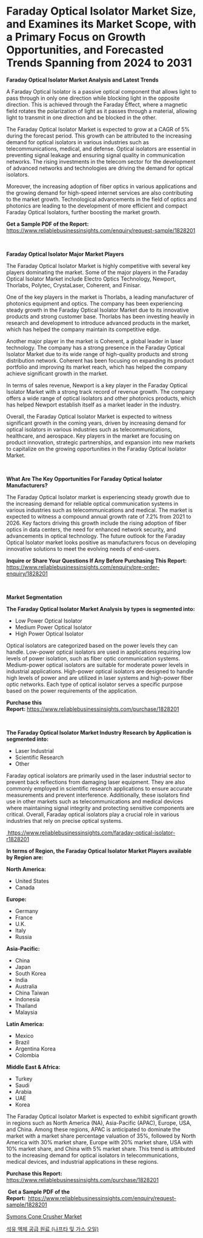 <p><h1>Faraday Optical Isolator Market Size, and Examines its Market Scope, with a Primary Focus on Growth Opportunities, and Forecasted Trends Spanning from 2024 to 2031</h1></p><p><strong>Faraday Optical Isolator Market Analysis and Latest Trends</strong></p>
<p><p>A Faraday Optical Isolator is a passive optical component that allows light to pass through in only one direction while blocking light in the opposite direction. This is achieved through the Faraday Effect, where a magnetic field rotates the polarization of light as it passes through a material, allowing light to transmit in one direction and be blocked in the other.</p><p>The Faraday Optical Isolator Market is expected to grow at a CAGR of 5% during the forecast period. This growth can be attributed to the increasing demand for optical isolators in various industries such as telecommunications, medical, and defense. Optical isolators are essential in preventing signal leakage and ensuring signal quality in communication networks. The rising investments in the telecom sector for the development of advanced networks and technologies are driving the demand for optical isolators.</p><p>Moreover, the increasing adoption of fiber optics in various applications and the growing demand for high-speed internet services are also contributing to the market growth. Technological advancements in the field of optics and photonics are leading to the development of more efficient and compact Faraday Optical Isolators, further boosting the market growth.</p></p>
<p><strong>Get a Sample PDF of the Report:&nbsp;</strong> <a href="https://www.reliablebusinessinsights.com/enquiry/request-sample/1828201">https://www.reliablebusinessinsights.com/enquiry/request-sample/1828201</a></p>
<p>&nbsp;</p>
<p><strong>Faraday Optical Isolator Major Market Players</strong></p>
<p><p>The Faraday Optical Isolator Market is highly competitive with several key players dominating the market. Some of the major players in the Faraday Optical Isolator Market include Electro Optics Technology, Newport, Thorlabs, Polytec, CrystaLaser, Coherent, and Finisar.</p><p>One of the key players in the market is Thorlabs, a leading manufacturer of photonics equipment and optics. The company has been experiencing steady growth in the Faraday Optical Isolator Market due to its innovative products and strong customer base. Thorlabs has been investing heavily in research and development to introduce advanced products in the market, which has helped the company maintain its competitive edge.</p><p>Another major player in the market is Coherent, a global leader in laser technology. The company has a strong presence in the Faraday Optical Isolator Market due to its wide range of high-quality products and strong distribution network. Coherent has been focusing on expanding its product portfolio and improving its market reach, which has helped the company achieve significant growth in the market.</p><p>In terms of sales revenue, Newport is a key player in the Faraday Optical Isolator Market with a strong track record of revenue growth. The company offers a wide range of optical isolators and other photonics products, which has helped Newport establish itself as a market leader in the industry.</p><p>Overall, the Faraday Optical Isolator Market is expected to witness significant growth in the coming years, driven by increasing demand for optical isolators in various industries such as telecommunications, healthcare, and aerospace. Key players in the market are focusing on product innovation, strategic partnerships, and expansion into new markets to capitalize on the growing opportunities in the Faraday Optical Isolator Market.</p></p>
<p>&nbsp;</p>
<p><strong>What Are The Key Opportunities For Faraday Optical Isolator Manufacturers?</strong></p>
<p><p>The Faraday Optical Isolator market is experiencing steady growth due to the increasing demand for reliable optical communication systems in various industries such as telecommunications and medical. The market is expected to witness a compound annual growth rate of 7.2% from 2021 to 2026. Key factors driving this growth include the rising adoption of fiber optics in data centers, the need for enhanced network security, and advancements in optical technology. The future outlook for the Faraday Optical Isolator market looks positive as manufacturers focus on developing innovative solutions to meet the evolving needs of end-users.</p></p>
<p><strong>Inquire or Share Your Questions If Any Before Purchasing This Report:</strong> <a href="https://www.reliablebusinessinsights.com/enquiry/pre-order-enquiry/1828201">https://www.reliablebusinessinsights.com/enquiry/pre-order-enquiry/1828201</a></p>
<p>&nbsp;</p>
<p><strong>Market Segmentation</strong></p>
<p><strong>The Faraday Optical Isolator Market Analysis by types is segmented into:</strong></p>
<p><ul><li>Low Power Optical Isolator</li><li>Medium Power Optical Isolator</li><li>High Power Optical Isolator</li></ul></p>
<p><p>Optical isolators are categorized based on the power levels they can handle. Low-power optical isolators are used in applications requiring low levels of power isolation, such as fiber optic communication systems. Medium-power optical isolators are suitable for moderate power levels in industrial applications. High-power optical isolators are designed to handle high levels of power and are utilized in laser systems and high-power fiber optic networks. Each type of optical isolator serves a specific purpose based on the power requirements of the application.</p></p>
<p><strong>Purchase this Report:&nbsp;</strong><a href="https://www.reliablebusinessinsights.com/purchase/1828201">https://www.reliablebusinessinsights.com/purchase/1828201</a></p>
<p>&nbsp;</p>
<p><strong>The Faraday Optical Isolator Market Industry Research by Application is segmented into:</strong></p>
<p><ul><li>Laser Industrial</li><li>Scientific Research</li><li>Other</li></ul></p>
<p><p>Faraday optical isolators are primarily used in the laser industrial sector to prevent back reflections from damaging laser equipment. They are also commonly employed in scientific research applications to ensure accurate measurements and prevent interference. Additionally, these isolators find use in other markets such as telecommunications and medical devices where maintaining signal integrity and protecting sensitive components are critical. Overall, Faraday optical isolators play a crucial role in various industries that rely on precise optical systems.</p></p>
<p><a href="https://www.reliablebusinessinsights.com/faraday-optical-isolator-r1828201">&nbsp;https://www.reliablebusinessinsights.com/faraday-optical-isolator-r1828201</a></p>
<p><strong>In terms of Region, the Faraday Optical Isolator Market Players available by Region are:</strong></p>
<p>
    <p> <strong> North America: </strong>
        <ul>
            <li>United States</li>
            <li>Canada</li>
        </ul>
        </p> 
    <p> <strong> Europe: </strong>
        <ul>
            <li>Germany</li>
            <li>France</li>
            <li>U.K.</li>
            <li>Italy</li>
            <li>Russia</li>
        </ul>
        </p> 
    <p> <strong> Asia-Pacific: </strong>
        <ul>
            <li>China</li>
            <li>Japan</li>
            <li>South Korea</li>
            <li>India</li>
            <li>Australia</li>
            <li>China Taiwan</li>
            <li>Indonesia</li>
            <li>Thailand</li>
            <li>Malaysia</li>
        </ul>
        </p> 
    <p> <strong> Latin America: </strong>
        <ul>
            <li>Mexico</li>
            <li>Brazil</li>
            <li>Argentina Korea</li>
            <li>Colombia</li>
        </ul>
        </p> 
    <p> <strong> Middle East & Africa: </strong>
        <ul>
            <li>Turkey</li>
            <li>Saudi</li>
            <li>Arabia</li>
            <li>UAE</li>
            <li>Korea</li>
        </ul>
    </p>
    </p>
<p><p>The Faraday Optical Isolator Market is expected to exhibit significant growth in regions such as North America (NA), Asia-Pacific (APAC), Europe, USA, and China. Among these regions, APAC is anticipated to dominate the market with a market share percentage valuation of 35%, followed by North America with 30% market share, Europe with 20% market share, USA with 10% market share, and China with 5% market share. This trend is attributed to the increasing demand for optical isolators in telecommunications, medical devices, and industrial applications in these regions.</p></p>
<p><strong>Purchase this Report: </strong><a href="https://www.reliablebusinessinsights.com/purchase/1828201">https://www.reliablebusinessinsights.com/purchase/1828201</a></p>
<p>&nbsp;<strong>Get a Sample PDF of the Report:&nbsp;&nbsp;</strong><a href="https://www.reliablebusinessinsights.com/enquiry/request-sample/1828201">https://www.reliablebusinessinsights.com/enquiry/request-sample/1828201</a></p>
<p><strong></strong></p>
<p><p><a href="https://github.com/nigngrjl95/Market-Research-Report-List-1/blob/main/symons-cone-crusher-market.md">Symons Cone Crusher Market</a></p><p><a href="https://github.com/kimvicki3212024/Market-Research-Report-List-1/blob/main/8976451167173.md">석유 액체 공급 원료 (나프타 및 가스 오일)</a></p></p>